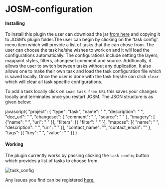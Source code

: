 # JOSM-configuration

####  Installing 
To install this plugin the user can download the jar [from here](https://github.com/mapbox/JOSM-configuration/releases/tag/v1.1) and copying it to JOSM’s plugin folder.The user can begin by clicking on the ‘task config’ menu item which will provide a list of tasks that the can chose from. The user can choose the task he/she wishes to work on and it will load the configurations automatically. The configurations include setting the layers, mappaint styles, filters, changeset comment and source. Addtionally, it allows the user to switch between tasks without any duplication. It also allows one to make their own task and load the task configuration file which is saved locally. Once the user is done with the task he/she can click `clear` which will clear all task specific configurations.

To add a task locally click on `Load task from URL` this saves your changes locally and terminates once you restart JOSM. The JSON structure is as given below: 

javascript{
  "project": {
    "type": "task",
    "name": " ",
    "description": " ",
    "doc_url": " ",
    "changeset": {
      "comment": " ",
      "source": " "
    },
    "imagery": [ 
      {"name": " ",
        "url": " "
      }],
    "filters": [{
      "filter": " "
    }],
    "mapcss": [{
      "name": " ",
      "description": " ",
      "url": " "
     }],
    "contact_name": "",
    "contact_email": ""
  },
  "tags": [{
    "key": " ",
    "value": " "
  }]
}

#### Working
The plugin currently works by passing clicking the `task config` button which provides a list of tasks to choose from.

![task_config](https://cloud.githubusercontent.com/assets/4470913/11678750/a4873e4a-9e70-11e5-92f5-3f721d134011.gif)

Any issues you find can be registered [here.](https://github.com/aarthykc/task-components-JOSM-plugin/issues)
